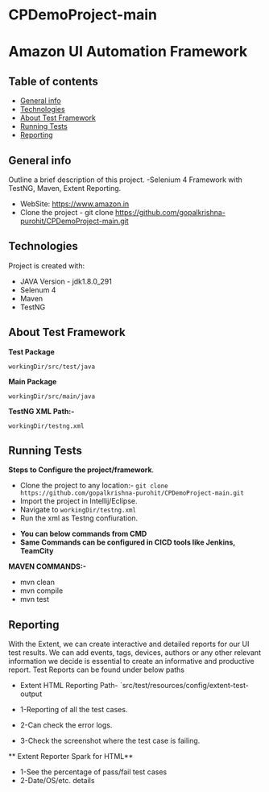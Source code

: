 # CPDemoProject-main
# Amazon UI Automation Framework
## Table of contents
* [General info](#general-info)
* [Technologies](#technologies)
* [About Test Framework](#about-test-framework)
* [Running Tests](#running-tests)
* [Reporting](#reporting)

## General info
 Outline a brief description of this project.
-Selenium 4 Framework with TestNG, Maven, Extent Reporting.
-  WebSite: https://www.amazon.in
-  Clone the project - git clone https://github.com/gopalkrishna-purohit/CPDemoProject-main.git

## Technologies
Project is created with:
* JAVA Version - jdk1.8.0_291
* Selenum 4
* Maven
* TestNG 
	
## About Test Framework

**Test Package**

`workingDir/src/test/java`

**Main Package**

`workingDir/src/main/java`

**TestNG XML Path:-**

`workingDir/testng.xml`

## Running Tests

**Steps to Configure the project/framework**.

- Clone the project to any location:- `git clone https://github.com/gopalkrishna-purohit/CPDemoProject-main.git`
- Import the project in Intellij/Eclipse.
- Navigate to `workingDir/testng.xml`
- Run the xml as Testng confiuration.

* **You can  below commands from CMD**
* **Same Commands can be configured in CICD tools like Jenkins, TeamCity**

**MAVEN COMMANDS:-**

* mvn clean
* mvn compile
* mvn test


## Reporting

With the Extent, we can create interactive and detailed reports for our UI test results. We can add events, tags, devices, authors or any other relevant information we decide is essential to create an informative and productive report. Test Reports can be found under below paths

* Extent HTML Reporting Path- `src/test/resources/config/extent-test-output

 * 1-Reporting of all the test cases.
 * 2-Can check the error logs.
 * 3-Check the screenshot where the test case is failing.
  
** Extent Reporter Spark for HTML**
 * 1-See the percentage of pass/fail test cases
 * 2-Date/OS/etc. details





  
```
